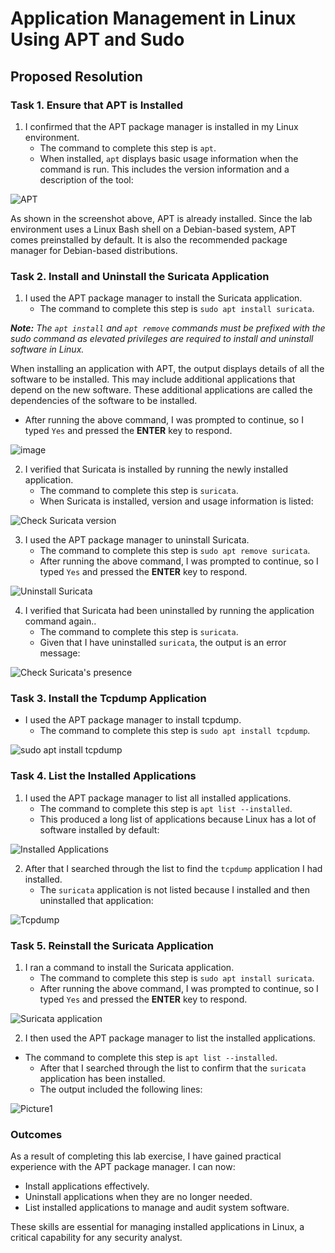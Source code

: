 # Application Management in Linux Using APT and Sudo

## Proposed Resolution

### Task 1. Ensure that APT is Installed

1. I confirmed that the APT package manager is installed in my Linux environment.
   * The command to complete this step is `apt`.
    * When installed, `apt` displays basic usage information when the command is run. This includes the version information and a description of the tool:

![APT](https://github.com/user-attachments/assets/c90f89bd-1607-4260-a451-02f58b3480f1)

As shown in the screenshot above, APT is already installed. Since the lab environment uses a Linux Bash shell on a Debian-based system, APT comes preinstalled by default. It is also the recommended package manager for Debian-based distributions.

### Task 2. Install and Uninstall the Suricata Application

1. I used the APT package manager to install the Suricata application.
    * The command to complete this step is `sudo apt install suricata`.

***Note:** The `apt install` and `apt remove` commands must be prefixed with the sudo command as elevated privileges are required to install and uninstall software in Linux.*

When installing an application with APT, the output displays details of all the software to be installed. This may include additional applications that depend on the new software. These additional applications are called the dependencies of the software to be installed. 
    
  * After running the above command, I was prompted to continue, so I typed `Yes` and pressed the **ENTER** key to respond.

![image](https://github.com/user-attachments/assets/45db61d9-790b-4b1e-86da-36fd89701fb8)

2. I verified that Suricata is installed by running the newly installed application.
    * The command to complete this step is `suricata`.
    * When Suricata is installed, version and usage information is listed:

![Check Suricata version](https://github.com/user-attachments/assets/43b92183-10f3-4680-a429-6bc0ef18ce4c)

3. I used the APT package manager to uninstall Suricata.
    * The command to complete this step is `sudo apt remove suricata`.
    * After running the above command, I was prompted to continue, so I typed `Yes` and pressed the **ENTER** key to respond.

![Uninstall Suricata](https://github.com/user-attachments/assets/40cb108b-2d9f-49c7-b004-b86bb87c8553)

4. I verified that Suricata had been uninstalled by running the application command again..
    * The command to complete this step is `suricata`.
    * Given that I have uninstalled `suricata`, the output is an error message:

![Check Suricata's presence](https://github.com/user-attachments/assets/3e2b09ce-15df-47ec-91ae-7789ce8dab51)

### Task 3. Install the Tcpdump Application
* I used the APT package manager to install tcpdump.
    * The command to complete this step is `sudo apt install tcpdump`.

![sudo apt install tcpdump](https://github.com/user-attachments/assets/5a5fdab8-607c-4aac-9139-93943c71b683)

### Task 4. List the Installed Applications

1. I used the APT package manager to list all installed applications.
    * The command to complete this step is `apt list --installed`.
    * This produced a long list of applications because Linux has a lot of software installed by default:

![Installed Applications](https://github.com/user-attachments/assets/7f1a0700-a6fa-4741-a591-04fad8556e33)

2. After that I searched through the list to find the `tcpdump` application I had installed.
    * The `suricata` application is not listed because I installed and then uninstalled that application:

![Tcpdump](https://github.com/user-attachments/assets/56233fbc-2e15-4da7-bcd7-c4ff40de9dd1)

### Task 5. Reinstall the Suricata Application
1. I ran a command to install the Suricata application.
    * The command to complete this step is `sudo apt install suricata`.
    * After running the above command, I was prompted to continue, so I typed `Yes` and pressed the **ENTER** key to respond.

![Suricata application](https://github.com/user-attachments/assets/831f5cf1-7842-40b4-8fdb-13dbd2b44f0f)

2. I then used the APT package manager to list the installed applications.
  * The command to complete this step is `apt list --installed`.
    * After that I searched through the list to confirm that the `suricata` application has been installed.
    * The output included the following lines:
  
![Picture1](https://github.com/user-attachments/assets/69505ded-795a-419f-99be-4babdb05f954)

### Outcomes
As a result of completing this lab exercise, I have gained practical experience with the APT package manager. I can now:

* Install applications effectively.
* Uninstall applications when they are no longer needed.
* List installed applications to manage and audit system software.
  
These skills are essential for managing installed applications in Linux, a critical capability for any security analyst.
